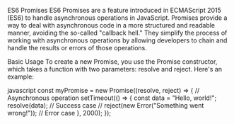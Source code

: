ES6 Promises
ES6 Promises are a feature introduced in ECMAScript 2015 (ES6) to handle asynchronous operations in JavaScript. Promises provide a way to deal with asynchronous code in a more structured and readable manner, avoiding the so-called "callback hell." They simplify the process of working with asynchronous operations by allowing developers to chain and handle the results or errors of those operations.

Basic Usage
To create a new Promise, you use the Promise constructor, which takes a function with two parameters: resolve and reject. Here's an example:

javascript const myPromise = new Promise((resolve, reject) => { // Asynchronous operation setTimeout(() => { const data = "Hello, world!"; resolve(data); // Success case // reject(new Error("Something went wrong!")); // Error case }, 2000); });
